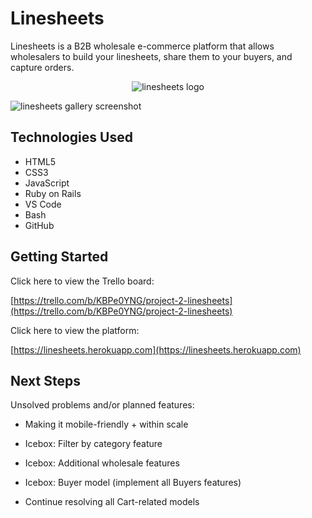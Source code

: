 # **Linesheets** 

Linesheets is a B2B wholesale e-commerce platform that allows wholesalers to build your linesheets, share them to your buyers, and capture orders.

<center><img src="http://i.imgur.com/XmHv8MM.png" title="linesheets logo" /></a></center>

<img src="http://i.imgur.com/ulgFHLu.png" title="linesheets gallery screenshot" /></a>

## **Technologies Used**
* HTML5
* CSS3
* JavaScript
* Ruby on Rails
* VS Code
* Bash
* GitHub

## **Getting Started**
Click here to view the Trello board:

[https://trello.com/b/KBPe0YNG/project-2-linesheets](https://trello.com/b/KBPe0YNG/project-2-linesheets)

Click here to view the platform: 

[https://linesheets.herokuapp.com](https://linesheets.herokuapp.com)

## **Next Steps**
Unsolved problems and/or planned features:
* Making it mobile-friendly + within scale

* Icebox: Filter by category feature

* Icebox: Additional wholesale features

* Icebox: Buyer model (implement all Buyers features)

* Continue resolving all Cart-related models
